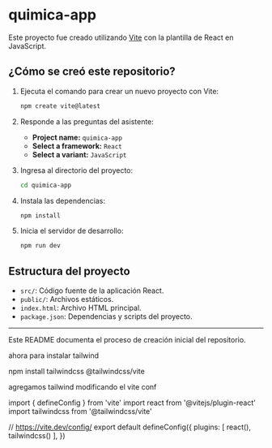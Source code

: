 # quimica-app

Este proyecto fue creado utilizando [Vite](https://vitejs.dev/) con la plantilla de React en JavaScript.

## ¿Cómo se creó este repositorio?

1. Ejecuta el comando para crear un nuevo proyecto con Vite:

   ```sh
   npm create vite@latest
   ```

2. Responde a las preguntas del asistente:

   - **Project name:** `quimica-app`
   - **Select a framework:** `React`
   - **Select a variant:** `JavaScript`

3. Ingresa al directorio del proyecto:

   ```sh
   cd quimica-app
   ```

4. Instala las dependencias:

   ```sh
   npm install
   ```

5. Inicia el servidor de desarrollo:

   ```sh
   npm run dev
   ```

## Estructura del proyecto

- `src/`: Código fuente de la aplicación React.
- `public/`: Archivos estáticos.
- `index.html`: Archivo HTML principal.
- `package.json`: Dependencias y scripts del proyecto.

---

Este README documenta el proceso de creación inicial del repositorio.

ahora para instalar tailwind

npm install tailwindcss @tailwindcss/vite

agregamos tailwind modificando el vite conf

import { defineConfig } from 'vite'
import react from '@vitejs/plugin-react'
import tailwindcss from '@tailwindcss/vite'

// https://vite.dev/config/
export default defineConfig({
  plugins: [
    react(),
    tailwindcss()
  ],
})